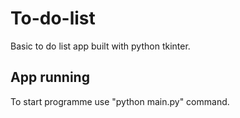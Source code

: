 # To-do-list
Basic to do list app built with python tkinter.
## App running
To start programme use "python main.py" command.